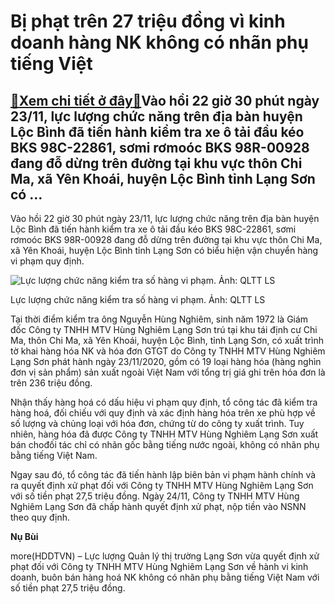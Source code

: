 Bị phạt trên 27 triệu đồng vì kinh doanh hàng NK không có nhãn phụ tiếng Việt
=============================================================================

[:gift:Xem chi tiết ở đây:gift:](https://hddtvn.com/bi-phat-tren-27-trieu-dong-vi-kinh-doanh-hang-nk-khong-co-nhan-phu-tieng-viet/)Vào hồi 22 giờ 30 phút ngày 23/11, lực lượng chức năng trên địa bàn huyện Lộc Bình đã tiến hành kiểm tra xe ô tải đầu kéo BKS 98C-22861, sơmi rơmoóc BKS 98R-00928 đang đỗ dừng trên đường tại khu vực thôn Chi Ma, xã Yên Khoái, huyện Lộc Bình tỉnh Lạng Sơn có …
-------------------------------------------------------------------------------------------------------------------------------------------------------------------------------------------------------------------------------------------------------------------


Vào hồi 22 giờ 30 phút ngày 23/11, lực lượng chức năng trên địa bàn huyện Lộc Bình đã tiến hành kiểm tra xe ô tải đầu kéo BKS 98C-22861, sơmi rơmoóc BKS 98R-00928 đang đỗ dừng trên đường tại khu vực thôn Chi Ma, xã Yên Khoái, huyện Lộc Bình tỉnh Lạng Sơn có biểu hiện vận chuyển hàng vi phạm quy định.





![Lực lượng chức năng kiểm tra số hàng vi phạm. Ảnh: QLTT LS](https://hddtvn.com/wp-content/uploads/2021/01/1200_Hung_nghiem_-_nhan2.jpg "Lực lượng chức năng kiểm tra số hàng vi phạm. Ảnh: QLTT LS")


Lực lượng chức năng kiểm tra số hàng vi phạm. Ảnh: QLTT LS



Tại thời điểm kiểm tra ông Nguyễn Hùng Nghiêm, sinh năm 1972 là Giám đốc Công ty TNHH MTV Hùng Nghiêm Lạng Sơn trú tại khu tái định cư Chi Ma, thôn Chi Ma, xã Yên Khoái, huyện Lộc Bình, tỉnh Lạng Sơn, có xuất trình tờ khai hàng hóa NK và hóa đơn GTGT do Công ty TNHH MTV Hùng Nghiêm Lạng Sơn phát hành ngày 23/11/2020, gồm có 19 loại hàng hóa (hàng nghìn đơn vị sản phẩm) sản xuất ngoài Việt Nam với tổng trị giá ghi trên hóa đơn là trên 236 triệu đồng.


Nhận thấy hàng hoá có dấu hiệu vi phạm quy định, tổ công tác đã kiểm tra hàng hoá, đối chiếu với quy định và xác định hàng hóa trên xe phù hợp về số lượng và chủng loại với hóa đơn, chứng từ do công ty xuất trình. Tuy nhiên, hàng hóa đã được Công ty TNHH MTV Hùng Nghiêm Lạng Sơn xuất bán chođối tác chỉ có nhãn gốc bằng tiếng nước ngoài, không có nhãn phụ bằng tiếng Việt Nam.


Ngay sau đó, tổ công tác đã tiến hành lập biên bản vi phạm hành chính và ra quyết định xử phạt đối với Công ty TNHH MTV Hùng Nghiêm Lạng Sơn với số tiền phạt 27,5 triệu đồng. Ngày 24/11, Công ty TNHH MTV Hùng Nghiêm Lạng Sơn đã chấp hành quyết định xử phạt, nộp tiền vào NSNN theo quy định.




**Nụ Bùi**



more(HDDTVN) – Lực lượng Quản lý thị trường Lạng Sơn vừa quyết định xử phạt đối với Công ty TNHH MTV Hùng Nghiêm Lạng Sơn về hành vi kinh doanh, buôn bán hàng hoá NK không có nhãn phụ bằng tiếng Việt Nam với số tiền phạt 27,5 triệu đồng.

